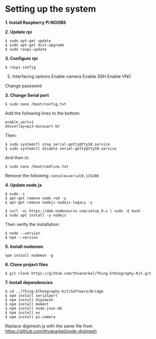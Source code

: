 # Setting up the system

**1. Install Raspberry Pi NOOBS**

**2. Update rpi** 

```
$ sudo apt-get update
$ sudo apt-get dist-upgrade
$ sudo raspi-update
```

**3. Configure rpi**
```
$ raspi-config
```
 5. Interfacing options
 Enable camera
 Enable SSH
 Enable VNC

Change password

**3. Change Serial port**  
```
$ sudo nano /boot/config.txt
```

Add the following lines to the bottom:

```
enable_uart=1
dtoverlay=pi3-miniuart-bt
```

Then:

```
$ sudo systemctl stop serial-getty@ttyS0.service
$ sudo systemctl disable serial-getty@ttyS0.service
```

And then in:

``` 	
$ sudo nano /boot/cmdline.txt
```

Remove the following: `console=serial0,115200`

**4. Update node.js**

```
$ sudo -i
$ apt-get remove node red -y
$ apt-get remove nodejs nodejs-legacy -y

$ curl -sL https://deb.nodesource.com/setup_9.x | sudo -E bash -
$ sudo apt install -y nodejs
```
Then verify the installation:

```
$ node --version
$ npm --version
```

**5. Install nodemon**

```
npm install nodemon -g
```

**6. Clone project files**

```
$ git clone https://github.com/thvanarkel/Thing-Ethnography-Kit.git
```

**7. Install dependencies**
```
$ cd ../Thing-Ethnography-Kit/Software/Bridge
$ npm install serialport
$ npm install digimesh
$ npm install moment
$ npm install node-json-db
$ npm install ws
$ npm install pi-camera
```

Replace digimesh.js with the same file from https://github.com/thvanarkel/node-digimesh
